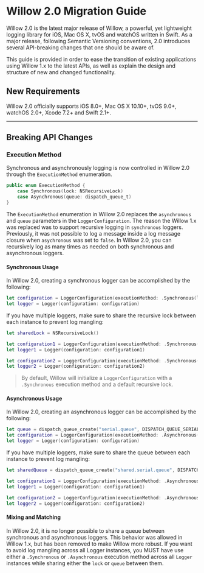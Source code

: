 # Willow 2.0 Migration Guide

Willow 2.0 is the latest major release of Willow, a powerful, yet lightweight logging library for iOS, Mac OS X, tvOS and watchOS written in Swift. As a major release, following Semantic Versioning conventions, 2.0 introduces several API-breaking changes that one should be aware of.

This guide is provided in order to ease the transition of existing applications using Willow 1.x to the latest APIs, as well as explain the design and structure of new and changed functionality.

## New Requirements

Willow 2.0 officially supports iOS 8.0+, Mac OS X 10.10+, tvOS 9.0+, watchOS 2.0+, Xcode 7.2+ and Swift 2.1+.

---

## Breaking API Changes

### Execution Method

Synchronous and asynchronously logging is now controlled in Willow 2.0 through the `ExecutionMethod` enumeration.

```swift
public enum ExecutionMethod {
	case Synchronous(lock: NSRecursiveLock)
	case Asynchronous(queue: dispatch_queue_t)
}
```

The `ExecutionMethod` enumeration in Willow 2.0 replaces the `asynchronous` and `queue` parameters in the `LoggerConfiguration`. The reason the Willow 1.x was replaced was to support recursive logging in `synchronous` loggers. Previously, it was not possible to log a message inside a log message closure when `asychronous` was set to `false`. In Willow 2.0, you can recursively log as many times as needed on both synchronous and asynchronous loggers.

#### Synchronous Usage

In Willow 2.0, creating a synchronous logger can be accomplished by the following:

```swift
let configuration = LoggerConfiguration(executionMethod: .Synchronous(lock: NSRecursiveLock()))
let logger = Logger(configuration: configuration)
```

If you have multiple loggers, make sure to share the recursive lock between each instance to prevent log mangling:

```swift
let sharedLock = NSRecursiveLock()

let configuration1 = LoggerConfiguration(executionMethod: .Synchronous(lock: sharedLock))
let logger1 = Logger(configuration: configuration1)

let configuration2 = LoggerConfiguration(executionMethod: .Synchronous(lock: sharedLock))
let logger2 = Logger(configuration: configuration2)
```

> By default, Willow will initialize a `LoggerConfiguration` with a `.Synchronous` execution method and a default recursive lock.

#### Asynchronous Usage

In Willow 2.0, creating an asynchronous logger can be accomplished by the following:

```swift
let queue = dispatch_queue_create("serial.queue", DISPATCH_QUEUE_SERIAL)
let configuration = LoggerConfiguration(executionMethod: .Asynchronous(queue: queue))
let logger = Logger(configuration: configuration)
```

If you have multiple loggers, make sure to share the queue between each instance to prevent log mangling:

```swift
let sharedQueue = dispatch_queue_create("shared.serial.queue", DISPATCH_QUEUE_SERIAL)

let configuration1 = LoggerConfiguration(executionMethod: .Asynchronous(queue: sharedQueue))
let logger1 = Logger(configuration: configuration1)

let configuration2 = LoggerConfiguration(executionMethod: .Asynchronous(queue: sharedQueue))
let logger2 = Logger(configuration: configuration2)
```

#### Mixing and Matching

In Willow 2.0, it is no longer possible to share a queue between synchronous and asynchronous loggers. This behavior was allowed in Willow 1.x, but has been removed to make Willow more robust. If you want to avoid log mangling across all Logger instances, you MUST have use either a `.Synchronous` or `.Asynchronous` execution method across all `Logger` instances while sharing either the `lock` or `queue` between them.
